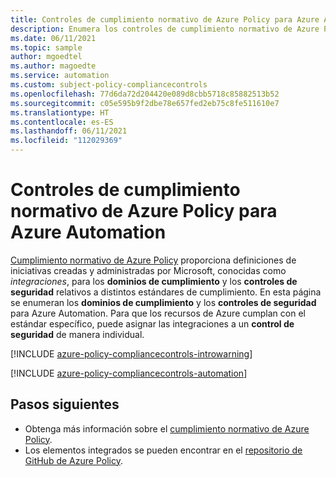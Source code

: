 ```yaml
---
title: Controles de cumplimiento normativo de Azure Policy para Azure Automation
description: Enumera los controles de cumplimiento normativo de Azure Policy disponibles para Azure Automation. Estas definiciones de directivas integradas proporcionan enfoques comunes para administrar el cumplimiento de los recursos de Azure.
ms.date: 06/11/2021
ms.topic: sample
author: mgoedtel
ms.author: magoedte
ms.service: automation
ms.custom: subject-policy-compliancecontrols
ms.openlocfilehash: 77d6da72d204420e089d8cbb5718c85882513b52
ms.sourcegitcommit: c05e595b9f2dbe78e657fed2eb75c8fe511610e7
ms.translationtype: HT
ms.contentlocale: es-ES
ms.lasthandoff: 06/11/2021
ms.locfileid: "112029369"
---
```

# <a name="azure-policy-regulatory-compliance-controls-for-azure-automation"></a>Controles de cumplimiento normativo de Azure Policy para Azure Automation

[Cumplimiento normativo de Azure Policy](../governance/policy/concepts/regulatory-compliance.md) proporciona definiciones de iniciativas creadas y administradas por Microsoft, conocidas como _integraciones_, para los **dominios de cumplimiento** y los **controles de seguridad** relativos a distintos estándares de cumplimiento. En esta página se enumeran los **dominios de cumplimiento** y los **controles de seguridad** para Azure Automation. Para que los recursos de Azure cumplan con el estándar específico, puede asignar las integraciones a un **control de seguridad** de manera individual.

[!INCLUDE [azure-policy-compliancecontrols-introwarning](../../includes/policy/standards/intro-warning.md)]

[!INCLUDE [azure-policy-compliancecontrols-automation](../../includes/policy/standards/byrp/microsoft.automation.md)]

## <a name="next-steps"></a>Pasos siguientes

- Obtenga más información sobre el [cumplimiento normativo de Azure Policy](../governance/policy/concepts/regulatory-compliance.md).
- Los elementos integrados se pueden encontrar en el [repositorio de GitHub de Azure Policy](https://github.com/Azure/azure-policy).
